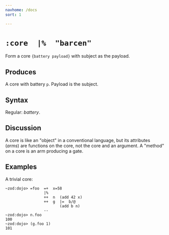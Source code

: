 ```yaml
---
navhome: /docs
sort: 1

---
```


# `:core  |%  "barcen"`

Form a core `{battery payload}` with subject as the payload.

## Produces

A core with battery `p`.  Payload is the subject.

## Syntax

Regular: *battery*.

## Discussion

A core is like an "object" in a conventional language, but its
attributes (*arms*) are functions on the core, not the core and
an argument.  A "method" on a core is an arm producing a gate.

## Examples

A trivial core:

```
~zod:dojo> =foo  =+  x=58
                 |%
                 ++  n  (add 42 x)
                 ++  g  |=  b/@
                        (add b n)
                 --
~zod:dojo> n.foo
100
~zod:dojo> (g.foo 1)
101
```

